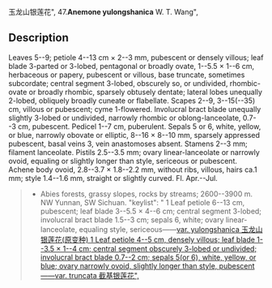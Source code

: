 玉龙山银莲花",
47.**Anemone yulongshanica** W. T. Wang",

## Description
Leaves 5--9; petiole 4--13 cm × 2--3 mm, pubescent or densely villous; leaf blade 3-parted or 3-lobed, pentagonal or broadly ovate, 1--5.5 × 1--6 cm, herbaceous or papery, pubescent or villous, base truncate, sometimes subcordate; central segment 3-lobed, obscurely so, or undivided, rhombic-ovate or broadly rhombic, sparsely obtusely dentate; lateral lobes unequally 2-lobed, obliquely broadly cuneate or flabellate. Scapes 2--9, 3--15(--35) cm, villous or pubescent; cyme 1-flowered. Involucral bract blade unequally slightly 3-lobed or undivided, narrowly rhombic or oblong-lanceolate, 0.7--3 cm, pubescent. Pedicel 1--7 cm, puberulent. Sepals 5 or 6, white, yellow, or blue, narrowly obovate or elliptic, 8--16 × 8--10 mm, sparsely appressed pubescent, basal veins 3, vein anastomoses absent. Stamens 2--3 mm; filament lanceolate. Pistils 2.5--3.5 mm; ovary linear-lanceolate or narrowly ovoid, equaling or slightly longer than style, sericeous or pubescent. Achene body ovoid, 2.8--3.7 × 1.8--2.2 mm, without ribs, villous, hairs ca.1 mm; style 1.4--1.6 mm, straight or slightly curved. Fl. Apr.--Jul.

> * Abies forests, grassy slopes, rocks by streams; 2600--3900 m. NW Yunnan, SW Sichuan.
  "keylist": "
1 Leaf petiole 6--13 cm, pubescent; leaf blade 3--5.5 × 4--6 cm; central segment 3-lobed; involucral bract blade 1.5--3 cm; sepals 6, white; ovary linear-lanceolate, equaling style, sericeous——<a href='/info/Anemone yulongshanica var. yulongshanica?t=foc'>var. yulongshanica 玉龙山银莲花(原变种)
1 Leaf petiole 4--5 cm, densely villous; leaf blade 1--3.5 × 1--4 cm; central segment obscurely 3-lobed or undivided; involucral bract blade 0.7--2 cm; sepals 5(or 6), white, yellow, or blue; ovary narrowly ovoid, slightly longer than style, pubescent——<a href='/info/Anemone yulongshanica var. truncata?t=foc'>var. truncata 截基银莲花",
